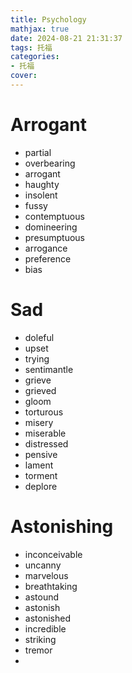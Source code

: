 ```yaml
---
title: Psychology
mathjax: true
date: 2024-08-21 21:31:37
tags: 托福
categories:
- 托福
cover:
---
```

# Arrogant
- partial
- overbearing
- arrogant
- haughty
- insolent
- fussy
- contemptuous
- domineering
- presumptuous
- arrogance
- preference
- bias

# Sad
- doleful
- upset
- trying
- sentimantle
- grieve
- grieved
- gloom
- torturous
- misery
- miserable
- distressed
- pensive
- lament
- torment
- deplore

# Astonishing
- inconceivable
- uncanny
- marvelous
- breathtaking
- astound
- astonish
- astonished
- incredible
- striking
- tremor
- 

